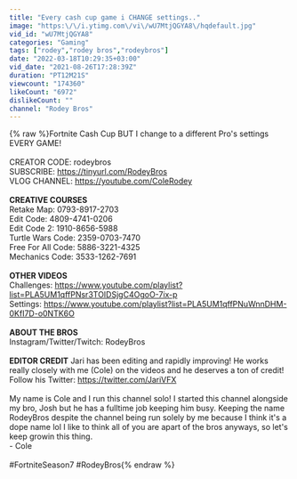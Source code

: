 ```yaml
---
title: "Every cash cup game i CHANGE settings.."
image: "https:\/\/i.ytimg.com\/vi\/wU7MtjQGYA8\/hqdefault.jpg"
vid_id: "wU7MtjQGYA8"
categories: "Gaming"
tags: ["rodey","rodey bros","rodeybros"]
date: "2022-03-18T10:29:35+03:00"
vid_date: "2021-08-26T17:28:39Z"
duration: "PT12M21S"
viewcount: "174360"
likeCount: "6972"
dislikeCount: ""
channel: "Rodey Bros"
---
```

{% raw %}Fortnite Cash Cup BUT I change to a different Pro's settings EVERY GAME!<br /><br />CREATOR CODE: rodeybros<br />SUBSCRIBE: <a rel="nofollow" target="blank" href="https://tinyurl.com/RodeyBros">https://tinyurl.com/RodeyBros</a><br />VLOG CHANNEL: <a rel="nofollow" target="blank" href="https://youtube.com/ColeRodey">https://youtube.com/ColeRodey</a><br /><br />****CREATIVE COURSES****<br />Retake Map: 0793-8917-2703<br />Edit Code: 4809-4741-0206<br />Edit Code 2: 1910-8656-5988<br />Turtle Wars Code: 2359-0703-7470<br />Free For All Code: 5886-3221-4325<br />Mechanics Code: 3533-1262-7691<br /><br />****OTHER VIDEOS****<br />Challenges: <a rel="nofollow" target="blank" href="https://www.youtube.com/playlist?list=PLA5UM1qffPNsr3TOIDSjgC4OgoO-7ix-p">https://www.youtube.com/playlist?list=PLA5UM1qffPNsr3TOIDSjgC4OgoO-7ix-p</a><br />Settings: <a rel="nofollow" target="blank" href="https://www.youtube.com/playlist?list=PLA5UM1qffPNuWnnDHM-0KfI7D-o0NTK6O">https://www.youtube.com/playlist?list=PLA5UM1qffPNuWnnDHM-0KfI7D-o0NTK6O</a><br /><br />****ABOUT THE BROS****<br />Instagram/Twitter/Twitch: RodeyBros<br /><br />****EDITOR CREDIT**** Jari has been editing and rapidly improving! He works really closely with me (Cole) on the videos and he deserves a ton of credit! Follow his Twitter: <a rel="nofollow" target="blank" href="https://twitter.com/JariVFX">https://twitter.com/JariVFX</a><br /><br />My name is Cole and I run this channel solo! I started this channel alongside my bro, Josh but he has a fulltime job keeping him busy. Keeping the name RodeyBros despite the channel being run solely by me because I think it's a dope name lol I like to think all of you are apart of the bros anyways, so let's keep growin this thing.<br /> - Cole<br /><br />#FortniteSeason7 #RodeyBros{% endraw %}

